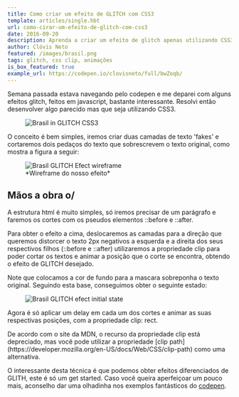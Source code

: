 ```yaml
---
title: Como criar um efeito de GLITCH com CSS3
template: articles/single.hbt
url: como-cirar-um-efeito-de-glitch-com-css3
date: 2016-09-20
description: Aprenda a criar um efeito de glitch apenas utilizando CSS3 com keyframes e algumas técnicas de clip
author: Clóvis Neto
featured: /images/brasil.png
tags: glitch, css clip, animações
is_box_featured: true
example_url: https://codepen.io/clovisneto/full/bwZoqb/
---
```


Semana passada estava navegando pelo codepen e me deparei com alguns efeitos glitch, feitos em javascript, bastante interessante. Resolvi então desenvolver algo parecido mas que seja utilizando CSS3.

<figure class="center-txt">
	<img src="/images/brasil-animado.gif" alt="Brasil in GLITCH CSS3">
</figure>

O conceito é bem simples, iremos criar duas camadas de texto 'fakes' e cortaremos dois pedaços do texto que sobrescrevem o texto original, como mostra a figura a seguir:

<figure class="center-txt">
	<img src="/images/brasil-glitch-wireframe.jpg" alt="Brasil GLITCH Efect wireframe">
	<figcaption class="legend">*Wireframe do nosso efeito*</figcaption>
</figure>

## Mãos a obra o/

A estrutura html é muito simples, só iremos precisar de um parágrafo e faremos os cortes com os pseudos elementos <span class="green">::before</span> e <span class="green">::after</span>.

<script src="https://gist.github.com/clovisdasilvaneto/8921bb906361c85452bcfba17a0ff19b.js"></script>

Para obter o efeito a cima, deslocaremos as camadas para a direção que queremos distorcer o texto <span class="green">2px</span> negativos a esquerda e a direita dos seus respectivos filhos (<span class="green">::before</span> e <span class="green">::after</span>) utilizaremos a propriedade <span class="green">clip</span> para poder cortar os textos e animar a posição que o corte se encontra, obtendo o efeito de GLITCH desejado.

<script src="https://gist.github.com/clovisdasilvaneto/71babafa6b1270845ead953f9e407077.js"></script>

Note que colocamos a cor de fundo para a mascara sobreponha o texto original. Seguindo esta base, conseguimos obter o seguinte estado:

<figure class="center-txt">
	<img src="/images/brasil-inital-state.png" alt="Brasil GLITCH efect initial state">
</figure>

Agora é só aplicar um delay em cada um dos cortes e animar as suas respectivas posições, com a propriedade <span class="green">clip: rect</span>.

<script src="https://gist.github.com/clovisdasilvaneto/8d8ef874e08b1f5c7dd768e633671c52.js"></script>

<p class="danger-note">
	De acordo com o site da MDN, o recurso da propriedade <span class="yellow text-note">clip</span> está depreciado, mas você pode utilizar a propriedade [clip path](https://developer.mozilla.org/en-US/docs/Web/CSS/clip-path) como uma alternativa.
</p>

O interessante desta técnica é que podemos obter efeitos diferenciados de GLITH, este é só um get started. Caso você queira aperfeiçoar um pouco mais, aconselho dar uma olhadinha nos exemplos fantásticos do [codepen](http://codepen.io/search/pens/?q=GLITCH%20&limit=all&order=popularity&depth=everything&show_forks=false).
